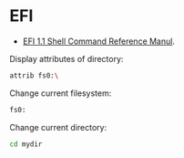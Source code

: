 # EFI

 * [EFI 1.1 Shell Command Reference Manul](https://manuais.iessanclemente.net/images/a/a6/EFI-ShellCommandManual.pdf).

Display attributes of directory:
```bash
attrib fs0:\
```

Change current filesystem:
```bash
fs0:
```

Change current directory:
```bash
cd mydir
```
